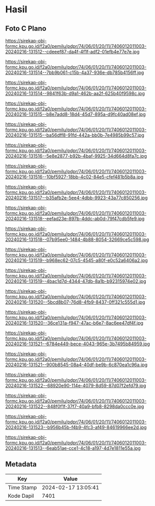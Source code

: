 # Hasil

## Foto C Plano

https://sirekap-obj-formc.kpu.go.id/f2a0/pemilu/pdpr/74/06/01/20/11/7406012011003-20240216-131512--cdeeef87-da4f-4f1f-adf2-01efb4e77e7e.jpg

https://sirekap-obj-formc.kpu.go.id/f2a0/pemilu/pdpr/74/06/01/20/11/7406012011003-20240216-131514--7bb9b061-c15b-4a37-936e-db785b4156ff.jpg

https://sirekap-obj-formc.kpu.go.id/f2a0/pemilu/pdpr/74/06/01/20/11/7406012011003-20240216-131514--9841f63b-d9a1-462b-aa2f-625b40f9598c.jpg

https://sirekap-obj-formc.kpu.go.id/f2a0/pemilu/pdpr/74/06/01/20/11/7406012011003-20240216-131515--b8e7add8-18d4-45d7-895a-d9fc40ad08ef.jpg

https://sirekap-obj-formc.kpu.go.id/f2a0/pemilu/pdpr/74/06/01/20/11/7406012011003-20240216-131515--ba56dff8-91fd-442a-bb0b-7e4985b99c57.jpg

https://sirekap-obj-formc.kpu.go.id/f2a0/pemilu/pdpr/74/06/01/20/11/7406012011003-20240216-131516--5e8e2877-b92b-4baf-9925-34d664d8fa7c.jpg

https://sirekap-obj-formc.kpu.go.id/f2a0/pemilu/pdpr/74/06/01/20/11/7406012011003-20240216-131516--10bf5927-18bb-4c02-84e5-cfef481b5b8a.jpg

https://sirekap-obj-formc.kpu.go.id/f2a0/pemilu/pdpr/74/06/01/20/11/7406012011003-20240216-131517--b35afb2e-5ee4-4dbb-9923-43a77c850256.jpg

https://sirekap-obj-formc.kpu.go.id/f2a0/pemilu/pdpr/74/06/01/20/11/7406012011003-20240216-131518--eefad23e-897b-4ddc-ab0d-79f47cdb5fe9.jpg

https://sirekap-obj-formc.kpu.go.id/f2a0/pemilu/pdpr/74/06/01/20/11/7406012011003-20240216-131518--07b95ee0-1484-4b88-8054-32669ce5c598.jpg

https://sirekap-obj-formc.kpu.go.id/f2a0/pemilu/pdpr/74/06/01/20/11/7406012011003-20240216-131519--b968ec62-07c5-4545-a80f-e0c52a6406a2.jpg

https://sirekap-obj-formc.kpu.go.id/f2a0/pemilu/pdpr/74/06/01/20/11/7406012011003-20240216-131519--4bac1d7d-4344-47db-8a1b-b92315974e02.jpg

https://sirekap-obj-formc.kpu.go.id/f2a0/pemilu/pdpr/74/06/01/20/11/7406012011003-20240216-131520--5bcd8b07-76d8-4fb9-8437-0ff321c555d1.jpg

https://sirekap-obj-formc.kpu.go.id/f2a0/pemilu/pdpr/74/06/01/20/11/7406012011003-20240216-131520--36ce131a-f947-47ac-b6e7-8ac6ee47df4f.jpg

https://sirekap-obj-formc.kpu.go.id/f2a0/pemilu/pdpr/74/06/01/20/11/7406012011003-20240216-131521--6784e449-bece-4043-965e-3b7495b84959.jpg

https://sirekap-obj-formc.kpu.go.id/f2a0/pemilu/pdpr/74/06/01/20/11/7406012011003-20240216-131521--900b8545-08a4-40df-be9b-6c870ea1c96a.jpg

https://sirekap-obj-formc.kpu.go.id/f2a0/pemilu/pdpr/74/06/01/20/11/7406012011003-20240216-131522--68920e90-114e-4079-8d59-87d07f2efd79.jpg

https://sirekap-obj-formc.kpu.go.id/f2a0/pemilu/pdpr/74/06/01/20/11/7406012011003-20240216-131522--848f0f1f-37f7-40a9-bfb8-8298da0ccc0e.jpg

https://sirekap-obj-formc.kpu.go.id/f2a0/pemilu/pdpr/74/06/01/20/11/7406012011003-20240216-131523--b956b45b-f4b9-4fc3-af49-84619966ee2d.jpg

https://sirekap-obj-formc.kpu.go.id/f2a0/pemilu/pdpr/74/06/01/20/11/7406012011003-20240216-131513--6eab51ae-cce1-4c18-a197-4d7e1811e55a.jpg


## Metadata

| Key        | Value               |
| ---------- | ------------------- |
| Time Stamp | 2024-02-17 13:05:41 |
| Kode Dapil | 7401                |



